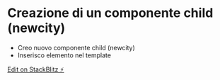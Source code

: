 # Creazione di un componente child (newcity)

- Creo nuovo componente child (newcity)
- Inserisco elemento nel template

[Edit on StackBlitz ⚡️](https://stackblitz.com/edit/angular-sswngtemperature)